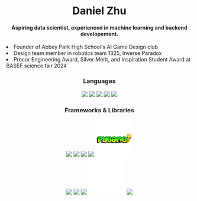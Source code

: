 <div align=center >
  <h1>Daniel Zhu</h1>
  <h4> Aspiring data scientist, experienced in machine learning and backend developement. </h4>
</div>
<div align=center width="500">
  <div align=left>
    <li>  Founder of Abbey Park High School's AI Game Design club</li>
    <li>  Design team member in robotics team 1325, Inverse Paradox</li>
    <li>  Procor Engineering Award, Silver Merit, and Inspiration Student Award at BASEF science fair 2024</li>
  </div>
</div>

<h3 align=center >Languages</h3>
<div align=center>
  <kbd><a href="#"><img src="https://github.com/onemarc/tech-icons/blob/main/icons/python-dark.svg" width="100"></a></kbd>
  <kbd><a href="#"><img src="https://github.com/onemarc/tech-icons/blob/main/icons/javascript.svg" width="100"></a></kbd>
  <kbd><a href="#"><img src="https://github.com/onemarc/tech-icons/blob/main/icons/html.svg" width="100"></a></kbd>
  <kbd><a href="#"><img src="https://github.com/onemarc/tech-icons/blob/main/icons/css.svg" width="100"></a></kbd>
  <kbd><a href="#"><img src="https://github.com/onemarc/tech-icons/blob/main/icons/godot-dark.svg" width="100"></a></kbd>
</div>

<h3 align=center >Frameworks & Libraries</h3>
<div align=center>
  <kbd><a href="#"><img src="https://github.com/onemarc/tech-icons/blob/main/icons/pytorch-light.svg" width="100"></a></kbd>
  <kbd><a href="#"><img src="https://github.com/onemarc/tech-icons/blob/main/icons/flask-light.svg" width="100"></a></kbd>
  <kbd><a href="#"><img src="https://github.com/onemarc/tech-icons/blob/main/icons/rasberrypi-light.svg" width="100"></a></kbd>
  <kbd><a href="#"><img src="https://github.com/onemarc/tech-icons/blob/main/icons/react-light.svg" width="100"></a></kbd>
  <kbd><a href="#"><img src="https://github.com/onemarc/tech-icons/blob/main/icons/pygame-light.png" width="100"></a></kbd>
  <br>
  <kbd><a href="#"><img src="https://github.com/onemarc/tech-icons/blob/main/icons/opencv-light.svg" width="100"></a></kbd>
  <kbd><a href="#"><img src="https://github.com/onemarc/tech-icons/blob/main/icons/tensorflow-light.svg" width="100"></a></kbd>
  <kbd><a href="#"><img src="https://github.com/onemarc/tech-icons/blob/main/icons/numpy-light.svg" width="100"></a></kbd>
  <kbd><a href="#"><img src="https://github.com/onemarc/tech-icons/blob/main/icons/vitejs-light.svg" width="100"></a></kbd>
  <kbd><a href="#"><img src="https://github.com/onemarc/tech-icons/blob/main/icons/matplotlib-light.svg" width="100"></a></kbd>
</div>
